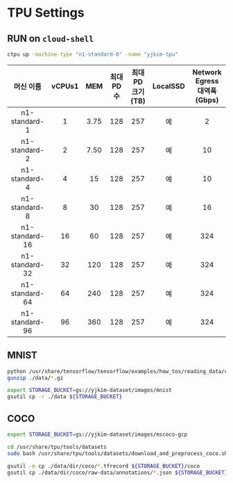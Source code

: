 # TPU Settings

## RUN on `cloud-shell`

```sh
ctpu up -machine-type "n1-standard-8" -name "yjkim-tpu"

```

| 머신 이름 | vCPUs1 | MEM | 최대PD수 | 최대PD크기(TB) | LocalSSD | Network Egress 대역폭(Gbps) |
| :-------------: | :--: | :---: | :-: | :-: | :-: | :-: |
| n1-standard-1   |   1	|   3.75 | 128 | 257 | 예 |   2 |
| n1-standard-2   |   2	|   7.50 | 128 | 257 | 예 |  10 |
| n1-standard-4   |   4	|   15	 | 128 | 257 | 예 |  10 |
| n1-standard-8   |   8	|   30	 | 128 | 257 | 예 |  16 |
| n1-standard-16  |  16	| 60	 | 128 | 257 | 예 | 324 |
| n1-standard-32  |  32	| 120	 | 128 | 257 | 예 | 324 |
| n1-standard-64  |  64	| 240	 | 128 | 257 | 예 | 324 |
| n1-standard-96  |  96	| 360	 | 128 | 257 | 예 | 324 |




## MNIST

```sh
python /usr/share/tensorflow/tensorflow/examples/how_tos/reading_data/convert_to_records.py --directory=./data
gunzip ./data/*.gz

export STORAGE_BUCKET=gs://yjkim-dataset/images/mnist
gsutil cp -r ./data ${STORAGE_BUCKET}

```

## COCO

```sh
export STORAGE_BUCKET=gs://yjkim-dataset/images/mscoco-gcp

cd /usr/share/tpu/tools/datasets
sudo bash /usr/share/tpu/tools/datasets/download_and_preprocess_coco.sh ./data/dir/coco

gsutil -m cp ./data/dir/coco/*.tfrecord ${STORAGE_BUCKET}/coco
gsutil cp ./data/dir/coco/raw-data/annotations/*.json ${STORAGE_BUCKET}/coco

```
